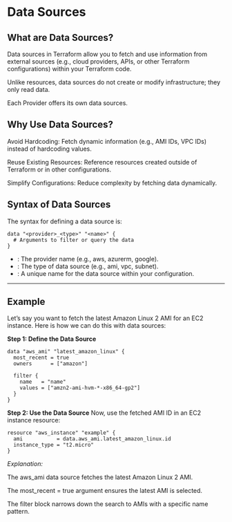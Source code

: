 # Data Sources

## What are Data Sources?

Data sources in Terraform allow you to fetch and use information from external sources (e.g., cloud providers, APIs, or other Terraform configurations) within your Terraform code. 

Unlike resources, data sources do not create or modify infrastructure; they only read data.

Each Provider offers its own data sources.

## Why Use Data Sources?
Avoid Hardcoding: Fetch dynamic information (e.g., AMI IDs, VPC IDs) instead of hardcoding values.

Reuse Existing Resources: Reference resources created outside of Terraform or in other configurations.

Simplify Configurations: Reduce complexity by fetching data dynamically.

## Syntax of Data Sources
The syntax for defining a data source is:

```hcl
data "<provider>_<type>" "<name>" {
  # Arguments to filter or query the data
}
```

- <provider>: The provider name (e.g., aws, azurerm, google).
- <type>: The type of data source (e.g., ami, vpc, subnet).
- <name>: A unique name for the data source within your configuration.

---
## Example

Let’s say you want to fetch the latest Amazon Linux 2 AMI for an EC2 instance. Here is how we can do this with data sources:

**Step 1: Define the Data Source**

```hcl
data "aws_ami" "latest_amazon_linux" {
  most_recent = true
  owners      = ["amazon"]

  filter {
    name   = "name"
    values = ["amzn2-ami-hvm-*-x86_64-gp2"]
  }
}
```

**Step 2: Use the Data Source**
Now, use the fetched AMI ID in an EC2 instance resource:

```hcl
resource "aws_instance" "example" {
  ami           = data.aws_ami.latest_amazon_linux.id
  instance_type = "t2.micro"
}
```

*Explanation:*

The aws_ami data source fetches the latest Amazon Linux 2 AMI.

The most_recent = true argument ensures the latest AMI is selected.

The filter block narrows down the search to AMIs with a specific name pattern.
